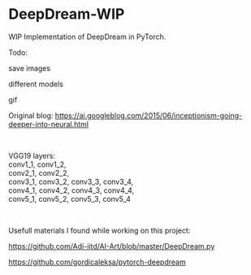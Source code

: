 # DeepDream-WIP

WIP Implementation of DeepDream in PyTorch.

Todo:

  save images
  
  different models
  
  gif
  



Original blog: https://ai.googleblog.com/2015/06/inceptionism-going-deeper-into-neural.html

<br>

VGG19 layers: \
conv1_1, conv1_2, \
conv2_1, conv2_2, \
conv3_1, conv3_2, conv3_3, conv3_4, \
conv4_1, conv4_2, conv4_3, conv4_4, \
conv5_1, conv5_2, conv5_3, conv5_4 


<br>

Usefull materials I found while working on this project:

https://github.com/Adi-iitd/AI-Art/blob/master/DeepDream.py

https://github.com/gordicaleksa/pytorch-deepdream
